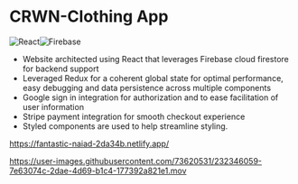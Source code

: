 # CRWN-Clothing App

![React](https://img.shields.io/badge/react-%2320232a.svg?style=for-the-badge&logo=react&logoColor=%2361DAFB)![Firebase](https://img.shields.io/badge/Firebase-039BE5?style=for-the-badge&logo=Firebase&logoColor=white)

- Website  architected using React that leverages Firebase cloud firestore  for backend support
- Leveraged Redux for a coherent global state for optimal performance, easy debugging and data persistence across multiple components
- Google sign in integration for authorization and  to ease facilitation of  user information
- Stripe payment integration for smooth checkout experience
- Styled components are used to help streamline styling.

https://fantastic-naiad-2da34b.netlify.app/


https://user-images.githubusercontent.com/73620531/232346059-7e63074c-2dae-4d69-b1c4-177392a821e1.mov

